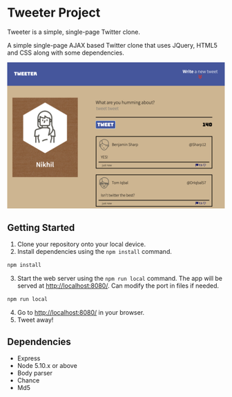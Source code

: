 # Tweeter Project

Tweeter is a simple, single-page Twitter clone.

A simple single-page AJAX based Twitter clone that uses JQuery, HTML5 and CSS along with some dependencies.

!["Homepage of Tweeter!"](https://github.com/snoopy55619819/tweeter/blob/master/public/images/Screen%20Shot%202021-12-21%20at%2010.29.19%20AM.png?raw=true)

## Getting Started

1. Clone your repository onto your local device.
2. Install dependencies using the `npm install` command.
```js
npm install
```
3. Start the web server using the `npm run local` command. The app will be served at <http://localhost:8080/>. Can modify the port in files if needed.
```js
npm run local
```
4. Go to <http://localhost:8080/> in your browser.
5. Tweet away!

## Dependencies

- Express
- Node 5.10.x or above
- Body parser
- Chance
- Md5
